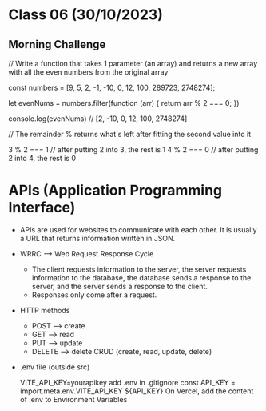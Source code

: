 # Class 06 (30/10/2023)

## Morning Challenge

// Write a function that takes 1 parameter (an array) and returns a new array with all the even numbers from the original array

const numbers = [9, 5, 2, -1, -10, 0, 12, 100, 289723, 2748274];

let evenNums = numbers.filter(function (arr) {
return arr % 2 === 0;
})

console.log(evenNums)
// [2, -10, 0, 12, 100, 2748274]

// The remainder % returns what's left after fitting the second value into it

3 % 2 === 1 // after putting 2 into 3, the rest is 1
4 % 2 === 0 // after putting 2 into 4, the rest is 0

# APIs (Application Programming Interface)

- APIs are used for websites to communicate with each other. It is usually a URL that returns information written in JSON.
- WRRC --> Web Request Response Cycle

  - The client requests information to the server, the server requests information to the database, the database sends a response to the server, and the server sends a response to the client.
  - Responses only come after a request.

- HTTP methods

  - POST --> create
  - GET --> read
  - PUT --> update
  - DELETE --> delete
    CRUD (create, read, update, delete)

- .env file (outside src)

  VITE_API_KEY=yourapikey
  add .env in .gitignore
  const API_KEY = import.meta.env.VITE_API_KEY
  ${API_KEY}
  On Vercel, add the content of .env to Environment Variables
